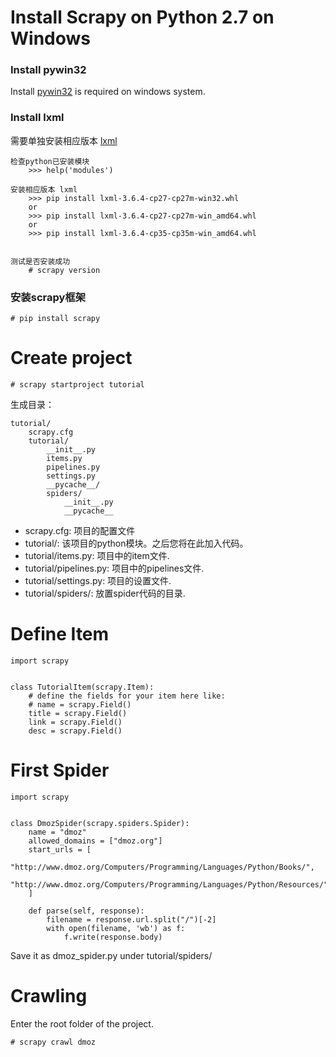 # Install Scrapy on Python 2.7 on Windows


### Install pywin32

Install [pywin32](https://sourceforge.net/projects/pywin32/) is required on windows system.

### Install lxml

需要单独安装相应版本 [lxml](http://www.lfd.uci.edu/~gohlke/pythonlibs/#lxml)

	检查python已安装模块
		>>> help('modules')
		
	安装相应版本 lxml 
		>>> pip install lxml-3.6.4-cp27-cp27m-win32.whl
		or
		>>> pip install lxml-3.6.4-cp27-cp27m-win_amd64.whl
		or
		>>> pip install lxml-3.6.4-cp35-cp35m-win_amd64.whl
		
	
	测试是否安装成功
		# scrapy version

### 安装scrapy框架 

	# pip install scrapy

# Create project

	# scrapy startproject tutorial

	
生成目录：
	
	tutorial/
		scrapy.cfg
		tutorial/
			__init__.py
			items.py
			pipelines.py
			settings.py
			__pycache__/
			spiders/
				__init__.py
				__pycache__

		

- scrapy.cfg: 项目的配置文件
- tutorial/: 该项目的python模块。之后您将在此加入代码。
- tutorial/items.py: 项目中的item文件.
- tutorial/pipelines.py: 项目中的pipelines文件.
- tutorial/settings.py: 项目的设置文件.
- tutorial/spiders/: 放置spider代码的目录.


# Define Item

    import scrapy


	class TutorialItem(scrapy.Item):
	    # define the fields for your item here like:
	    # name = scrapy.Field()
	    title = scrapy.Field()
		link = scrapy.Field()
		desc = scrapy.Field()

# First Spider

    import scrapy


	class DmozSpider(scrapy.spiders.Spider):
	    name = "dmoz"
	    allowed_domains = ["dmoz.org"]
	    start_urls = [
	        "http://www.dmoz.org/Computers/Programming/Languages/Python/Books/",
	        "http://www.dmoz.org/Computers/Programming/Languages/Python/Resources/"
	    ]
	
	    def parse(self, response):
	        filename = response.url.split("/")[-2]
	        with open(filename, 'wb') as f:
	            f.write(response.body)

Save it as dmoz_spider.py under tutorial/spiders/

# Crawling

Enter the root folder of the project.

	# scrapy crawl dmoz